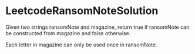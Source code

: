 # LeetcodeRansomNoteSolution
Given two strings ransomNote and magazine, return true if ransomNote can be constructed from magazine and false otherwise.

Each letter in magazine can only be used once in ransomNote.
